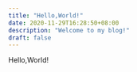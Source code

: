 ```yaml
---
title: "Hello,World!"
date: 2020-11-29T16:28:50+08:00
description: "Welcome to my blog!"
draft: false
---
```

Hello,World!
